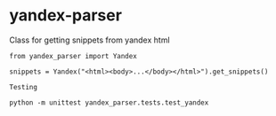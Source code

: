 yandex-parser
==========

Class for getting snippets from yandex html


```
from yandex_parser import Yandex

snippets = Yandex("<html><body>...</body></html>").get_snippets()

Testing

python -m unittest yandex_parser.tests.test_yandex

```
